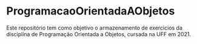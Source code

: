 # ProgramacaoOrientadaAObjetos
Este repositório tem como objetivo o armazenamento de exercicios da disciplina de Programação Orientada a Objetos, cursada na UFF em 2021.
